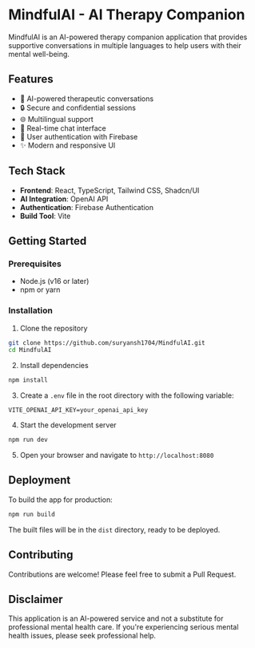 # MindfulAI - AI Therapy Companion

MindfulAI is an AI-powered therapy companion application that provides supportive conversations in multiple languages to help users with their mental well-being.

## Features

- 🧠 AI-powered therapeutic conversations
- 🔒 Secure and confidential sessions
- 🌐 Multilingual support
- 💬 Real-time chat interface
- 🔐 User authentication with Firebase
- ✨ Modern and responsive UI

## Tech Stack

- **Frontend**: React, TypeScript, Tailwind CSS, Shadcn/UI
- **AI Integration**: OpenAI API
- **Authentication**: Firebase Authentication
- **Build Tool**: Vite

## Getting Started

### Prerequisites

- Node.js (v16 or later)
- npm or yarn

### Installation

1. Clone the repository
```bash
git clone https://github.com/suryansh1704/MindfulAI.git
cd MindfulAI
```

2. Install dependencies
```bash
npm install
```

3. Create a `.env` file in the root directory with the following variable:
```
VITE_OPENAI_API_KEY=your_openai_api_key
```

4. Start the development server
```bash
npm run dev
```

5. Open your browser and navigate to `http://localhost:8080`

## Deployment

To build the app for production:

```bash
npm run build
```

The built files will be in the `dist` directory, ready to be deployed.

## Contributing

Contributions are welcome! Please feel free to submit a Pull Request.

## Disclaimer

This application is an AI-powered service and not a substitute for professional mental health care. If you're experiencing serious mental health issues, please seek professional help.

